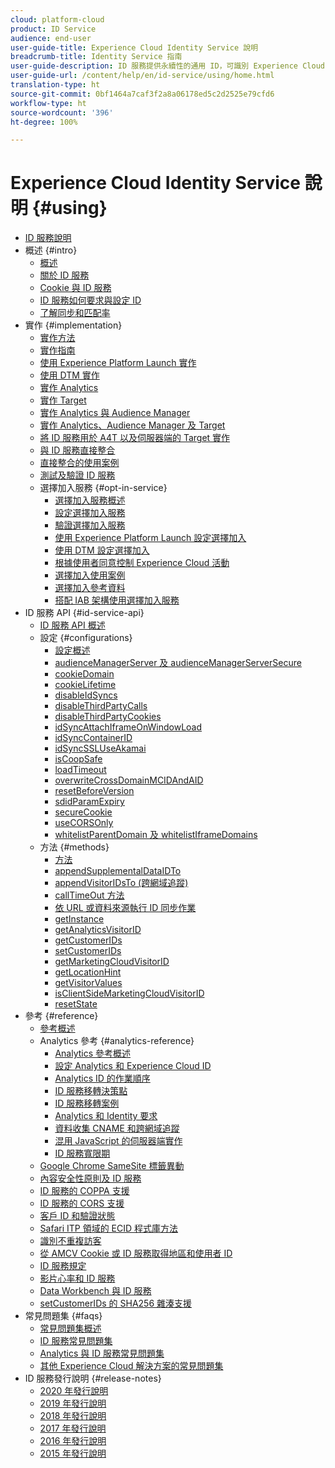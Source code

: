 ```yaml
---
cloud: platform-cloud
product: ID Service
audience: end-user
user-guide-title: Experience Cloud Identity Service 說明
breadcrumb-title: Identity Service 指南
user-guide-description: ID 服務提供永續性的通用 ID，可識別 Experience Cloud 所有解決方案中的訪客。這可取代 Analytics、Audience Manager、Target 等服務及其他 Experience Cloud 解決方案或功能的 ID 產生碼。
user-guide-url: /content/help/en/id-service/using/home.html
translation-type: ht
source-git-commit: 0bf1464a7caf3f2a8a06178ed5c2d2525e79cfd6
workflow-type: ht
source-wordcount: '396'
ht-degree: 100%

---
```



# Experience Cloud Identity Service 說明 {#using}

+ [ID 服務說明](home.md)
+ 概述 {#intro}
   + [概述](introduction/overview.md)
   + [關於 ID 服務](introduction/about-id-service.md)
   + [Cookie 與 ID 服務](introduction/cookies.md)
   + [ ID 服務如何要求與設定 ID](introduction/id-request.md)
   + [了解同步和匹配率](introduction/match-rates.md)
+ 實作 {#implementation}
   + [實作方法](implementation-guides/implementation-methods.md)
   + [實作指南](implementation-guides/implementation-guides.md)
   + [使用 Experience Platform Launch 實作](implementation-guides/ecid-implement-with-launch.md)
   + [使用 DTM 實作](implementation-guides/standard.md)
   + [實作 Analytics](implementation-guides/setup-analytics.md)
   + [實作 Target](implementation-guides/setup-target.md)
   + [實作 Analytics 與 Audience Manager](implementation-guides/setup-aam-analytics.md)
   + [實作 Analytics、Audience Manager 及 Target](implementation-guides/setup-aam-analytics-target.md)
   + [將 ID 服務用於 A4T 以及伺服器端的 Target 實作](implementation-guides/ecid-a4t-target.md)
   + [與 ID 服務直接整合](implementation-guides/direct-integration.md)
   + [直接整合的使用案例](implementation-guides/direct-integration-examples.md)
   + [測試及驗證 ID 服務](implementation-guides/test-verify.md)
   + 選擇加入服務 {#opt-in-service}
      + [選擇加入服務概述](implementation-guides/opt-in-service/optin-overview.md)
      + [設定選擇加入服務](implementation-guides/opt-in-service/getting-started.md)
      + [驗證選擇加入服務](implementation-guides/opt-in-service/testing-optin-and-iab-plugin.md)
      + [使用 Experience Platform Launch 設定選擇加入](implementation-guides/opt-in-service/launch.md)
      + [使用 DTM 設定選擇加入](implementation-guides/opt-in-service/optin-dtm.md)
      + [根據使用者同意控制 Experience Cloud 活動](implementation-guides/opt-in-service/use-opt-in-to-control-experience-cloud-activities-based-on-user-consent.md)
      + [選擇加入使用案例](implementation-guides/opt-in-service/use-cases.md)
      + [選擇加入參考資料](implementation-guides/opt-in-service/api.md)
      + [搭配 IAB 架構使用選擇加入服務](implementation-guides/opt-in-service/iab.md)
+ ID 服務 API {#id-service-api}
   + [ID 服務 API 概述](library/library.md)
   + 設定 {#configurations}
      + [設定概述](library/function-vars/function-vars.md)
      + [audienceManagerServer 及 audienceManagerServerSecure](library/function-vars/subdomain-config.md)
      + [cookieDomain](library/function-vars/cookiedomain.md)
      + [cookieLifetime](library/function-vars/cookielifetime.md)
      + [disableIdSyncs](library/function-vars/disableidsync.md)
      + [disableThirdPartyCalls](library/function-vars/disablethirdpartycalls.md)
      + [disableThirdPartyCookies](library/function-vars/disable-cookies.md)
      + [idSyncAttachIframeOnWindowLoad](library/function-vars/idsyncattachiframeonwindowload.md)
      + [idSyncContainerID](library/function-vars/idsyncontainerid.md)
      + [idSyncSSLUseAkamai](library/function-vars/idsyncssluseakamai.md)
      + [isCoopSafe](library/function-vars/coopsafe.md)
      + [loadTimeout](library/function-vars/loadtimeout.md)
      + [overwriteCrossDomainMCIDAndAID](library/function-vars/overwrite-visitor-id.md)
      + [resetBeforeVersion](library/function-vars/resetbeforeversion.md)
      + [sdidParamExpiry](library/function-vars/sdidparamexpiry.md)
      + [secureCookie](library/function-vars/securecookie.md)
      + [useCORSOnly](library/function-vars/use-cors-only.md)
      + [whitelistParentDomain 及 whitelistIframeDomains](library/function-vars/whitelistdomain.md)
   + 方法 {#methods}
      + [方法](library/get-set/get-set.md)
      + [appendSupplementalDataIDTo](library/get-set/appendsupplementaldataidto.md)
      + [appendVisitorIDsTo (跨網域追蹤)](library/get-set/appendvisitorid.md)
      + [callTimeOut 方法](library/get-set/timeout-functions.md)
      + [依 URL 或資料來源執行 ID 同步作業](library/get-set/idsync.md)
      + [getInstance](library/get-set/getinstance.md)
      + [getAnalyticsVisitorID](library/get-set/getanalyticsvisitorid.md)
      + [getCustomerIDs](library/get-set/getcustomerids.md)
      + [setCustomerIDs](library/get-set/setcustomerids.md)
      + [getMarketingCloudVisitorID](library/get-set/getmcvid.md)
      + [getLocationHint](library/get-set/getlocationhint.md)
      + [getVisitorValues](library/get-set/getvisitorvalues.md)
      + [isClientSideMarketingCloudVisitorID](library/get-set/client-side-id.md)
      + [resetState](library/get-set/resetstate.md)
+ 參考 {#reference}
   + [參考概述](reference/reference.md)
   + Analytics 參考 {#analytics-reference}
      + [Analytics 參考概述](reference/analytics-reference/analytics-reference.md)
      + [設定 Analytics 和 Experience Cloud ID](reference/analytics-reference/analytics-ids.md)
      + [Analytics ID 的作業順序](reference/analytics-reference/analytics-order-of-operations.md)
      + [ID 服務移轉決策點](reference/analytics-reference/migration-decisions.md)
      + [ID 服務移轉案例](reference/analytics-reference/migration-scenarios.md)
      + [Analytics 和 Identity 要求](reference/analytics-reference/legacy-analytics.md)
      + [資料收集 CNAME 和跨網域追蹤](reference/analytics-reference/cname.md)
      + [混用 JavaScript 的伺服器端實作](reference/analytics-reference/server-side.md)
      + [ID 服務寬限期](reference/analytics-reference/grace-period.md)
   + [Google Chrome SameSite 標籤異動](reference/chrome-samesite-labelling.md)
   + [內容安全性原則及 ID 服務](reference/csp.md)
   + [ID 服務的 COPPA 支援](reference/coppa.md)
   + [ID 服務的 CORS 支援](reference/cors.md)
   + [客戶 ID 和驗證狀態](reference/authenticated-state.md)
   + [Safari ITP 領域的 ECID 程式庫方法](reference/ecid-library-methods.md)
   + [識別不重複訪客](reference/unique-vis-method.md)
   + [從 AMCV Cookie 或 ID 服務取得地區和使用者 ID](reference/regions.md)
   + [ID 服務規定](reference/requirements.md)
   + [影片心率和 ID 服務](reference/heartbeat.md)
   + [Data Workbench 與 ID 服務](reference/dwb.md)
   + [setCustomerIDs 的 SHA256 雜湊支援](reference/hashing-support.md)
+ 常見問題集 {#faqs}
   + [常見問題集概述](faq-intro/faq-intro.md)
   + [ID 服務常見問題集](faq-intro/faq.md)
   + [Analytics 與 ID 服務常見問題集](faq-intro/analytics-faq.md)
   + [其他 Experience Cloud 解決方案的常見問題集](faq-intro/other-faq.md)
+ ID 服務發行說明 {#release-notes}
   + [2020 年發行說明](release-notes/release-notes.md)
   + [2019 年發行說明](release-notes/notes-2019.md)
   + [2018 年發行說明](release-notes/notes-2018.md)
   + [2017 年發行說明](release-notes/notes-2017.md)
   + [2016 年發行說明](release-notes/notes-2016.md)
   + [2015 年發行說明](release-notes/notes-2015.md)
